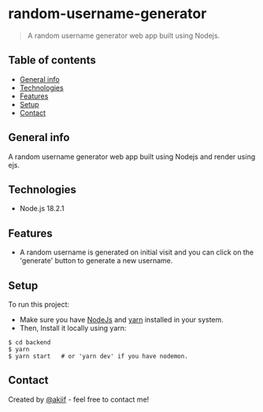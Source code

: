 # random-username-generator

> A random username generator web app built using Nodejs.

## Table of contents

-   [General info](#general-info)
-   [Technologies](#technologies)
-   [Features](#features)
-   [Setup](#setup)
-   [Contact](#contact)

## General info

A random username generator web app built using Nodejs and render using ejs.

## Technologies

-   Node.js 18.2.1

## Features
-   A random username is generated on initial visit and you can click on the 'generate' button to generate a new username.

## Setup

To run this project:

-   Make sure you have [NodeJs](https://nodejs.org/en/) and [yarn](https://yarnpkg.com/) installed in your system.
-   Then, Install it locally using yarn:

```
$ cd backend
$ yarn
$ yarn start   # or 'yarn dev' if you have nodemon.
```

## Contact

Created by [@akiif](https://akiif.dev/) - feel free to contact me!